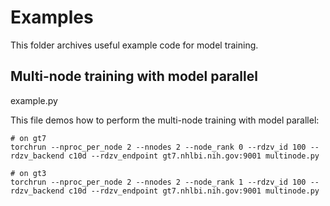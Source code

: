 # Examples

This folder archives useful example code for model training.

## Multi-node training with model parallel

example.py

This file demos how to perform the multi-node training with model parallel:

```
# on gt7
torchrun --nproc_per_node 2 --nnodes 2 --node_rank 0 --rdzv_id 100 --rdzv_backend c10d --rdzv_endpoint gt7.nhlbi.nih.gov:9001 multinode.py

# on gt3
torchrun --nproc_per_node 2 --nnodes 2 --node_rank 1 --rdzv_id 100 --rdzv_backend c10d --rdzv_endpoint gt7.nhlbi.nih.gov:9001 multinode.py
```
